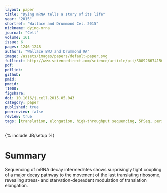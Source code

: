 ```yaml
---
layout: paper
title: "Dying mRNA tells a story of its life"
year: "2015"
shortref: "Wallace and Drummond Cell 2015"
nickname: dying-mrna
journal: "Cell"
volume: 161
issue: 6
pages: 1246—1248
authors: "Wallace EWJ and Drummond DA"
image: /assets/images/papers/default-paper.svg
fulltext: http://www.sciencedirect.com/science/article/pii/S0092867415006339
pdf: 
pdflink: 
github: 
pmid: 
pmcid: 
f1000: 
figshare: 
doi: 10.1016/j.cell.2015.05.043
category: paper
published: true
peerreview: false
review: true
tags: [translation, elongation, high-throughput sequencing, 5PSeq, perspective]
---
```

{% include JB/setup %}

# Summary 

Sequencing of mRNA decay intermediates shows
surprisingly tight coupling of a major decay pathway to the movement of the last translating ribosome,
revealing stress- and starvation-dependent modulation of translation elongation.